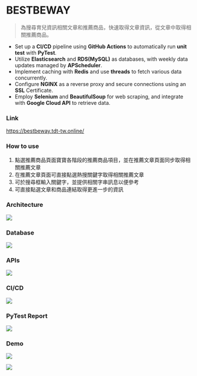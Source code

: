 # BESTBEWAY

> 為搜尋育兒資訊相關文章和推薦商品，快速取得文章資訊，從文章中取得相關推薦商品。
- Set up a **CI/CD** pipeline using **GitHub Actions** to automatically run **unit test** with **PyTest**.
- Utilize **Elasticsearch** and **RDS(MySQL)** as databases, with weekly data updates managed by **APScheduler**.
- Implement caching with **Redis** and use **threads** to fetch various data concurrently.
- Configure **NGINX** as a reverse proxy and secure connections using an **SSL** Certificate.
- Employ **Selenium** and **BeautifulSoup** for web scraping, and integrate with **Google Cloud API** to retrieve data.

### Link

https://bestbeway.tdt-tw.online/

### How to use

1. 點選推薦商品頁面寶寶各階段的推薦商品項目，並在推薦文章頁面同步取得相關推薦文章
2. 在推薦文章頁面可直接點選熱搜關鍵字取得相關推薦文章
3. 可於搜尋框輸入關鍵字，並提供相關字串訊息以便參考
4. 可直接點選文章和商品連結取得更進一步的資訊

### Architecture

![][architecture]

[architecture]: ./readme/Architecture.png

### Database

![][database]

[database]: ./readme/database.png

### APIs

![][APIs]

[APIs]: ./readme/APIs.png

### CI/CD

![][CICD]

[CICD]: ./readme/CICD.png

### PyTest Report

![][pytest]

[pytest]: ./readme/pytest.png

### Demo

![][demo1]

[demo1]: ./readme/demo1.png

![][demo2]

[demo2]: ./readme/demo2.png
